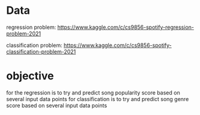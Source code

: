 # Data
regression problem: https://www.kaggle.com/c/cs9856-spotify-regression-problem-2021

classification problem: https://www.kaggle.com/c/cs9856-spotify-classification-problem-2021

# objective 
for the regression is to try and predict song popularity score based on several input data points
for classification is to try and predict song genre score based on several input data points


